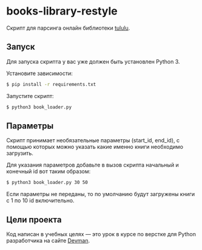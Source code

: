 # books-library-restyle

Скрипт для парсинга онлайн библиотеки [tululu](https://tululu.org).

## Запуск

Для запуска скрипта у вас уже должен быть установлен Python 3.

Установите зависимости:

```sh
$ pip install -r requirements.txt
```

Запустите скрипт:

```sh
$ python3 book_loader.py
```

## Параметры

Скрипт принимает необязательные параметры (start_id, end_id), с помощью которых можно указать какие именно книги необходимо загрузить.

Для указания параметров добавьте в вызов скрипта начальный и конечный id вот таким образом:
```sh
$ python3 book_loader.py 30 50
```

Если параметры не переданы, то по умолчанию будут загружены книги с 1 по 10 id включительно.

## Цели проекта

Код написан в учебных целях — это урок в курсе по верстке для Python разработчика на сайте [Devman](https://dvmn.org).

